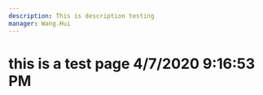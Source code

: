 ```yaml
---
description: This is description testing
manager: Wang.Hui
---
```

# this is a test page 4/7/2020 9:16:53 PM